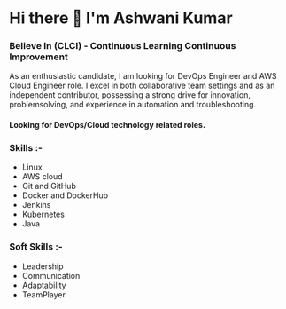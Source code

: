 # Hi there 👋 I'm Ashwani Kumar

### Believe In (CLCI) - Continuous Learning Continuous Improvement 

  As an enthusiastic candidate, I am looking for DevOps Engineer and AWS Cloud Engineer role. I excel in both collaborative team settings and as an independent contributor, possessing a strong drive for innovation, problemsolving, and experience in automation and troubleshooting.

#### Looking for DevOps/Cloud technology related roles.

### Skills :-
 -  Linux 
 -  AWS cloud 
 -  Git and GitHub
 -  Docker and DockerHub
 -  Jenkins
 -  Kubernetes
 -  Java

### Soft Skills :-
 -  Leadership
 -  Communication
 -  Adaptability
 -  TeamPlayer

<!--Here are some ideas to get you started:

- 🔭 I’m currently working on ...
- 🌱 I’m currently learning ...
- 👯 I’m looking to collaborate on ...
- 🤔 I’m looking for help with ...
- 💬 Ask me about ...
- 📫 How to reach me: ...
- 😄 Pronouns: ...
- ⚡ Fun fact: ...
-->
